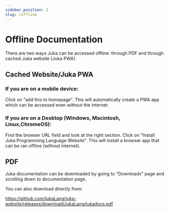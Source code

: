 ```yaml
---
sidebar_position: 2
slug: /offline
---
```


# Offline Documentation

There are two ways Juka can be accessed offline: through PDF and through cached Juka website (Juka PWA).

## Cached Website/Juka PWA

### If you are on a mobile device:

Click on "add this to homepage". This will automatically create a PWA app which can be accessed even without the internet.

### If you are on a Desktop (Windows, Macintosh, Linux,ChromeOS):

Find the browser URL field and look at the right section. Click on "Install Juka Programming Language Website".
This will install a browser app that can be ran offline (without internet).

## PDF

Juka documentation can be downloaded by going to "Downloads" page and scrolling down to documentation page.

You can also download directly from:

https://github.com/jukaLang/juka-website/releases/download/JukaLang/jukadocs.pdf

